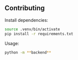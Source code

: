 ## Contributing

Install dependencies:

```bash
source .venv/bin/activate
pip install -r requirements.txt
```

Usage:

```bash
python -m **backend**
```